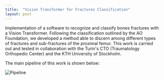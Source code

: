 ```yaml
---
title:  "Vision Transformer for Fractures Classification"
layout: post
---
```

Implementation of a software to recognize and classify bones fractures with a Vision Transformer. Following the classification outlined by the AO Foundation, we developed a method able to discern among different types of fractures and sub-fractures of the proximal femur. This work is carried out and tested in collaboration with the Turin's CTO (Traumatology Orthopedic Center) and the KTH University of Stockholm.

The main pipeline of this work is shown below:

![Pipeline](https://github.com/leonardotanzi/leonardotanzi.github.io/tree/master/images/pipeline-vit.png)
